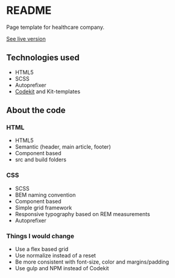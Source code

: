 # README

Page template for healthcare company.

[See live version](https://dl.dropboxusercontent.com/u/404771/Kry/urinvagsinfektion.html)

## Technologies used

-   HTML5
-   SCSS
-   Autoprefixer
-   [Codekit](https://codekitapp.com/) and Kit-templates

## About the code

### HTML

-   HTML5
-   Semantic (header, main article, footer)
-   Component based
-   src and build folders

### CSS

-   SCSS
-   BEM naming convention
-   Component based
-   Simple grid framework
-   Responsive typography based on REM measurements
-   Autoprefixer

### Things I would change

-   Use a flex based grid
-   Use normalize instead of a reset
-   Be more consistent with font-size, color and margins/padding
-   Use gulp and NPM instead of Codekit
